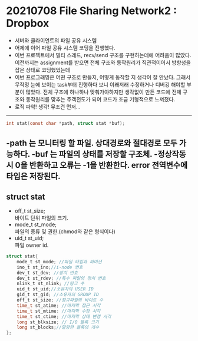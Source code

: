 # 20210708 File Sharing Network2 : Dropbox
- 서버와 클라이언트의 파일 공유 시스템
- 어제에 이어 파일 공유 시스템 코딩을 진행했다. 
- 이번 프로젝트에서 멀티 스레드, recv/send 구조를 구현하는데에 어려움이 많았다. 이전까지는 assignment를 받으면 전체 구조와 동작원리가 직관적이어서 방향성을 잡은 상태로 코딩했었는데 
- 이번 프로그래밍은 어떤 구조로 만들지, 어떻게 동작할 지 생각이 잘 안났다. 그래서 무작정 눈에 보이는 task부터 진행하다 보니 이래저래 수정하거나 디버깅 해야할 부분이 많았다.
 전체 구조에 하나하나 맞춰가야하지만 생각없이 만든 코드에 전체 구조와 동작원리를 맞추는 주객전도가 되어 코드가 조금 기형적으로 느껴졌다. 
- 로직 파악! 생각! 무조건 먼저...
---
~~~c
int stat(const char *path, struct stat *buf);

~~~


-path 는 모니터링 할 파일. 상대경로와 절대경로 모두 가능하다.
-buf 는 파일의 상태를 저장할 구조체.
-정상작동시 0을 반환하고 오류는 -1을 반환한다. error 전역변수에 타입은 저장된다.  
---
## struct stat 
- off_t     st_size;   
바이트 단위 파일의 크기.  
- mode_t    st_mode;  
파일의 종류 및 권한.(chmod와 같은 형식이다)  
- uid_t     st_uid;    
파일 owner id.  

~~~c
struct stat{
    mode_t st_mode; //파일 타입과 퍼미션
    ino_t st_ino;//i-node 번호
    dev_t st_dev; //장치 번호
    dev_t st_rdev; //특수 파일의 장치 번호
    nlink_t st_nlink; //링크 수
    uid_t st_uid;//소유자의 USER ID
    gid_t st_gid; //소유자의 GROUP ID
    off_t st_size; //정규파일의 바이트 수
    time_t st_atime; //마지막 접근 시각
    time_t st_mtime: //마지막 수정 시각
    time_t st_ctime; //마지막 상태 변경 시각
    long st_blksize; // I/O 블록 크기
    long st_blocks;//할항한 블록의 개수
};

~~~
